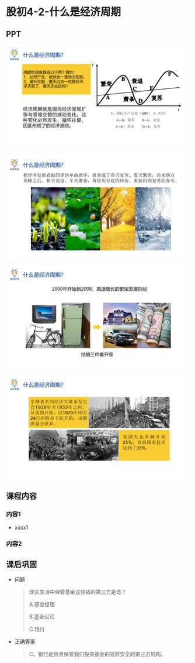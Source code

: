 # 股初4-2-什么是经济周期

## PPT

![课程ppt](assets/4-2-1.jpeg)

![课程ppt](assets/4-2-2.jpeg)

![课程ppt](assets/4-2-3.jpeg)

![课程ppt](assets/4-2-4.jpeg)

## 课程内容

### 内容1

- xxxx1

  > 

### 内容2

## 课后巩固

- 问题

  > 现实生活中保管基金这些钱的第三方是谁？
  >
  > A.基金经理
  >
  > B.基金公司
  >
  > C.银行

- 正确答案

  > C。银行是负责保管我们投资基金的钱财安全的第三方机构。